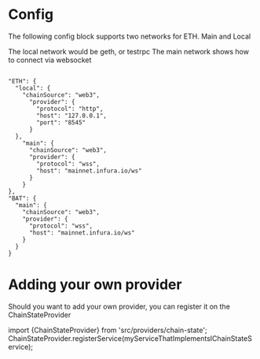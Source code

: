 # Config

The following config block supports two networks for ETH. Main and Local

The local network would be geth, or testrpc
The main network shows how to connect via websocket

```

"ETH": {
  "local": {
    "chainSource": "web3",
      "provider": {
        "protocol": "http",
        "host": "127.0.0.1",
        "port": "8545"
      }
  },
    "main": {
      "chainSource": "web3",
      "provider": {
        "protocol": "wss",
        "host": "mainnet.infura.io/ws"
      }
    }
},
"BAT": {
  "main": {
    "chainSource": "web3",
    "provider": {
      "protocol": "wss",
      "host": "mainnet.infura.io/ws"
    }
  }
}
```

# Adding your own provider

Should you want to add your own provider, you can register it on the ChainStateProvider

import {ChainStateProvider} from 'src/providers/chain-state';
ChainStateProvider.registerService(myServiceThatImplementsIChainStateService);
